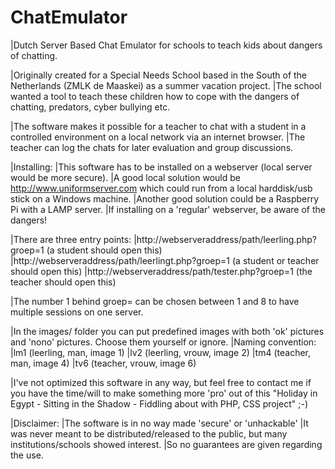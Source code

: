 # ChatEmulator
|Dutch Server Based Chat Emulator for schools to teach kids about dangers of chatting.

|Originally created for a Special Needs School based in the South of the Netherlands (ZMLK de Maaskei) as a summer vacation project.
|The school wanted a tool to teach these children how to cope with the dangers of chatting, predators, cyber bullying etc.

|The software makes it possible for a teacher to chat with a student in a controlled environment on a local network via an internet browser.
|The teacher can log the chats for later evaluation and group discussions.

|Installing:
|This software has to be installed on a webserver (local server would be more secure).
|A good local solution would be http://www.uniformserver.com which could run from a local harddisk/usb stick on a Windows machine.
|Another good solution could be a Raspberry Pi with a LAMP server.
|If installing on a 'regular' webserver, be aware of the dangers!

|There are three entry points:
|http://webserveraddress/path/leerling.php?groep=1 (a student should open this)
|http://webserveraddress/path/leerlingt.php?groep=1 (a student or teacher should open this)
|http://webserveraddress/path/tester.php?groep=1 (the teacher should open this)

|The number 1 behind groep= can be chosen between 1 and 8 to have multiple sessions on one server.

|In the images/ folder you can put predefined images with both 'ok' pictures and 'nono' pictures. Choose them yourself
or ignore.
|Naming convention:
|lm1 (leerling, man, image 1)
|lv2 (leerling, vrouw, image 2)
|tm4 (teacher, man, image 4)
|tv6 (teacher, vrouw, image 6)

|I've not optimized this software in any way, but feel free to contact me if you have the time/will to make something more 'pro' out of this "Holiday in Egypt - Sitting in the Shadow - Fiddling about with PHP, CSS project" ;-)

|Disclaimer:
|The software is in no way made 'secure' or 'unhackable'
|It was never meant to be distributed/released to the public, but many institutions/schools showed interest.
|So no guarantees are given regarding the use.
